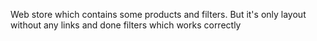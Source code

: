 Web store which contains some products and filters. But it's only layout without any links and done filters which works correctly
